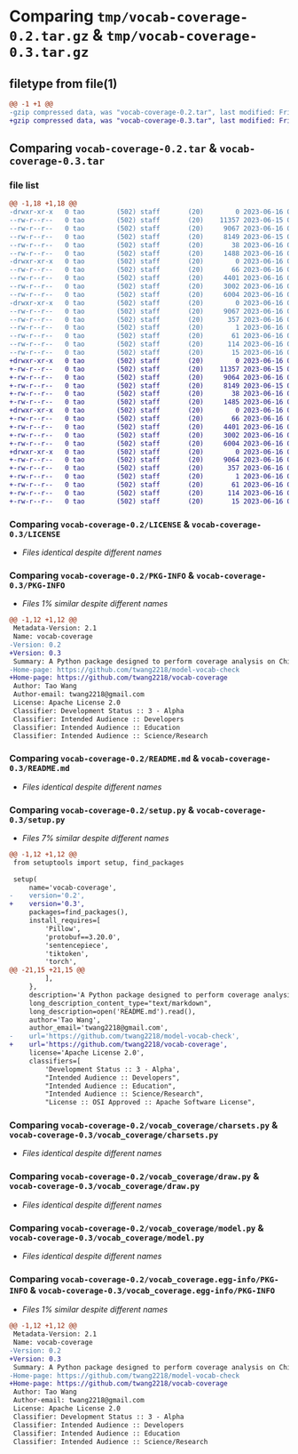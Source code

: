 # Comparing `tmp/vocab-coverage-0.2.tar.gz` & `tmp/vocab-coverage-0.3.tar.gz`

## filetype from file(1)

```diff
@@ -1 +1 @@
-gzip compressed data, was "vocab-coverage-0.2.tar", last modified: Fri Jun 16 06:49:35 2023, max compression
+gzip compressed data, was "vocab-coverage-0.3.tar", last modified: Fri Jun 16 06:55:49 2023, max compression
```

## Comparing `vocab-coverage-0.2.tar` & `vocab-coverage-0.3.tar`

### file list

```diff
@@ -1,18 +1,18 @@
-drwxr-xr-x   0 tao        (502) staff       (20)        0 2023-06-16 06:49:35.553507 vocab-coverage-0.2/
--rw-r--r--   0 tao        (502) staff       (20)    11357 2023-06-15 09:34:29.000000 vocab-coverage-0.2/LICENSE
--rw-r--r--   0 tao        (502) staff       (20)     9067 2023-06-16 06:49:35.553361 vocab-coverage-0.2/PKG-INFO
--rw-r--r--   0 tao        (502) staff       (20)     8149 2023-06-15 08:53:12.000000 vocab-coverage-0.2/README.md
--rw-r--r--   0 tao        (502) staff       (20)       38 2023-06-16 06:49:35.553541 vocab-coverage-0.2/setup.cfg
--rw-r--r--   0 tao        (502) staff       (20)     1488 2023-06-16 06:48:13.000000 vocab-coverage-0.2/setup.py
-drwxr-xr-x   0 tao        (502) staff       (20)        0 2023-06-16 06:49:35.552404 vocab-coverage-0.2/vocab_coverage/
--rw-r--r--   0 tao        (502) staff       (20)       66 2023-06-16 06:00:34.000000 vocab-coverage-0.2/vocab_coverage/__init__.py
--rw-r--r--   0 tao        (502) staff       (20)     4401 2023-06-16 05:50:29.000000 vocab-coverage-0.2/vocab_coverage/charsets.py
--rw-r--r--   0 tao        (502) staff       (20)     3002 2023-06-16 05:34:42.000000 vocab-coverage-0.2/vocab_coverage/draw.py
--rw-r--r--   0 tao        (502) staff       (20)     6004 2023-06-16 05:34:26.000000 vocab-coverage-0.2/vocab_coverage/model.py
-drwxr-xr-x   0 tao        (502) staff       (20)        0 2023-06-16 06:49:35.553180 vocab-coverage-0.2/vocab_coverage.egg-info/
--rw-r--r--   0 tao        (502) staff       (20)     9067 2023-06-16 06:49:35.000000 vocab-coverage-0.2/vocab_coverage.egg-info/PKG-INFO
--rw-r--r--   0 tao        (502) staff       (20)      357 2023-06-16 06:49:35.000000 vocab-coverage-0.2/vocab_coverage.egg-info/SOURCES.txt
--rw-r--r--   0 tao        (502) staff       (20)        1 2023-06-16 06:49:35.000000 vocab-coverage-0.2/vocab_coverage.egg-info/dependency_links.txt
--rw-r--r--   0 tao        (502) staff       (20)       61 2023-06-16 06:49:35.000000 vocab-coverage-0.2/vocab_coverage.egg-info/entry_points.txt
--rw-r--r--   0 tao        (502) staff       (20)      114 2023-06-16 06:49:35.000000 vocab-coverage-0.2/vocab_coverage.egg-info/requires.txt
--rw-r--r--   0 tao        (502) staff       (20)       15 2023-06-16 06:49:35.000000 vocab-coverage-0.2/vocab_coverage.egg-info/top_level.txt
+drwxr-xr-x   0 tao        (502) staff       (20)        0 2023-06-16 06:55:49.920357 vocab-coverage-0.3/
+-rw-r--r--   0 tao        (502) staff       (20)    11357 2023-06-15 09:34:29.000000 vocab-coverage-0.3/LICENSE
+-rw-r--r--   0 tao        (502) staff       (20)     9064 2023-06-16 06:55:49.920191 vocab-coverage-0.3/PKG-INFO
+-rw-r--r--   0 tao        (502) staff       (20)     8149 2023-06-15 08:53:12.000000 vocab-coverage-0.3/README.md
+-rw-r--r--   0 tao        (502) staff       (20)       38 2023-06-16 06:55:49.920397 vocab-coverage-0.3/setup.cfg
+-rw-r--r--   0 tao        (502) staff       (20)     1485 2023-06-16 06:55:24.000000 vocab-coverage-0.3/setup.py
+drwxr-xr-x   0 tao        (502) staff       (20)        0 2023-06-16 06:55:49.919189 vocab-coverage-0.3/vocab_coverage/
+-rw-r--r--   0 tao        (502) staff       (20)       66 2023-06-16 06:00:34.000000 vocab-coverage-0.3/vocab_coverage/__init__.py
+-rw-r--r--   0 tao        (502) staff       (20)     4401 2023-06-16 05:50:29.000000 vocab-coverage-0.3/vocab_coverage/charsets.py
+-rw-r--r--   0 tao        (502) staff       (20)     3002 2023-06-16 05:34:42.000000 vocab-coverage-0.3/vocab_coverage/draw.py
+-rw-r--r--   0 tao        (502) staff       (20)     6004 2023-06-16 05:34:26.000000 vocab-coverage-0.3/vocab_coverage/model.py
+drwxr-xr-x   0 tao        (502) staff       (20)        0 2023-06-16 06:55:49.919989 vocab-coverage-0.3/vocab_coverage.egg-info/
+-rw-r--r--   0 tao        (502) staff       (20)     9064 2023-06-16 06:55:49.000000 vocab-coverage-0.3/vocab_coverage.egg-info/PKG-INFO
+-rw-r--r--   0 tao        (502) staff       (20)      357 2023-06-16 06:55:49.000000 vocab-coverage-0.3/vocab_coverage.egg-info/SOURCES.txt
+-rw-r--r--   0 tao        (502) staff       (20)        1 2023-06-16 06:55:49.000000 vocab-coverage-0.3/vocab_coverage.egg-info/dependency_links.txt
+-rw-r--r--   0 tao        (502) staff       (20)       61 2023-06-16 06:55:49.000000 vocab-coverage-0.3/vocab_coverage.egg-info/entry_points.txt
+-rw-r--r--   0 tao        (502) staff       (20)      114 2023-06-16 06:55:49.000000 vocab-coverage-0.3/vocab_coverage.egg-info/requires.txt
+-rw-r--r--   0 tao        (502) staff       (20)       15 2023-06-16 06:55:49.000000 vocab-coverage-0.3/vocab_coverage.egg-info/top_level.txt
```

### Comparing `vocab-coverage-0.2/LICENSE` & `vocab-coverage-0.3/LICENSE`

 * *Files identical despite different names*

### Comparing `vocab-coverage-0.2/PKG-INFO` & `vocab-coverage-0.3/PKG-INFO`

 * *Files 1% similar despite different names*

```diff
@@ -1,12 +1,12 @@
 Metadata-Version: 2.1
 Name: vocab-coverage
-Version: 0.2
+Version: 0.3
 Summary: A Python package designed to perform coverage analysis on Chinese vocabulary for language models.
-Home-page: https://github.com/twang2218/model-vocab-check
+Home-page: https://github.com/twang2218/vocab-coverage
 Author: Tao Wang
 Author-email: twang2218@gmail.com
 License: Apache License 2.0
 Classifier: Development Status :: 3 - Alpha
 Classifier: Intended Audience :: Developers
 Classifier: Intended Audience :: Education
 Classifier: Intended Audience :: Science/Research
```

### Comparing `vocab-coverage-0.2/README.md` & `vocab-coverage-0.3/README.md`

 * *Files identical despite different names*

### Comparing `vocab-coverage-0.2/setup.py` & `vocab-coverage-0.3/setup.py`

 * *Files 7% similar despite different names*

```diff
@@ -1,12 +1,12 @@
 from setuptools import setup, find_packages
 
 setup(
     name='vocab-coverage',
-    version='0.2',
+    version='0.3',
     packages=find_packages(),
     install_requires=[
         'Pillow',
         'protobuf==3.20.0',
         'sentencepiece',
         'tiktoken',
         'torch',
@@ -21,15 +21,15 @@
         ],
     },
     description='A Python package designed to perform coverage analysis on Chinese vocabulary for language models.',
     long_description_content_type="text/markdown",
     long_description=open('README.md').read(),
     author='Tao Wang',
     author_email='twang2218@gmail.com',
-    url='https://github.com/twang2218/model-vocab-check',
+    url='https://github.com/twang2218/vocab-coverage',
     license='Apache License 2.0',
     classifiers=[
         'Development Status :: 3 - Alpha',
         "Intended Audience :: Developers",
         "Intended Audience :: Education",
         "Intended Audience :: Science/Research",
         "License :: OSI Approved :: Apache Software License",
```

### Comparing `vocab-coverage-0.2/vocab_coverage/charsets.py` & `vocab-coverage-0.3/vocab_coverage/charsets.py`

 * *Files identical despite different names*

### Comparing `vocab-coverage-0.2/vocab_coverage/draw.py` & `vocab-coverage-0.3/vocab_coverage/draw.py`

 * *Files identical despite different names*

### Comparing `vocab-coverage-0.2/vocab_coverage/model.py` & `vocab-coverage-0.3/vocab_coverage/model.py`

 * *Files identical despite different names*

### Comparing `vocab-coverage-0.2/vocab_coverage.egg-info/PKG-INFO` & `vocab-coverage-0.3/vocab_coverage.egg-info/PKG-INFO`

 * *Files 1% similar despite different names*

```diff
@@ -1,12 +1,12 @@
 Metadata-Version: 2.1
 Name: vocab-coverage
-Version: 0.2
+Version: 0.3
 Summary: A Python package designed to perform coverage analysis on Chinese vocabulary for language models.
-Home-page: https://github.com/twang2218/model-vocab-check
+Home-page: https://github.com/twang2218/vocab-coverage
 Author: Tao Wang
 Author-email: twang2218@gmail.com
 License: Apache License 2.0
 Classifier: Development Status :: 3 - Alpha
 Classifier: Intended Audience :: Developers
 Classifier: Intended Audience :: Education
 Classifier: Intended Audience :: Science/Research
```


